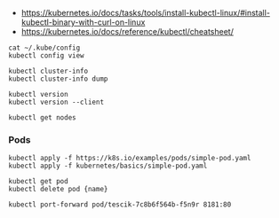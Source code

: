 

* https://kubernetes.io/docs/tasks/tools/install-kubectl-linux/#install-kubectl-binary-with-curl-on-linux
* https://kubernetes.io/docs/reference/kubectl/cheatsheet/

~~~
cat ~/.kube/config
kubectl config view

kubectl cluster-info
kubectl cluster-info dump

kubectl version
kubectl version --client

kubectl get nodes
~~~

### Pods
~~~
kubectl apply -f https://k8s.io/examples/pods/simple-pod.yaml
kubectl apply -f kubernetes/basics/simple-pod.yaml

kubectl get pod
kubectl delete pod {name}

kubectl port-forward pod/tescik-7c8b6f564b-f5n9r 8181:80
~~~